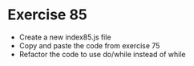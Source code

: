 # Exercise 85

- Create a new index85.js file
- Copy and paste the code from exercise 75
- Refactor the code to use do/while instead of while
